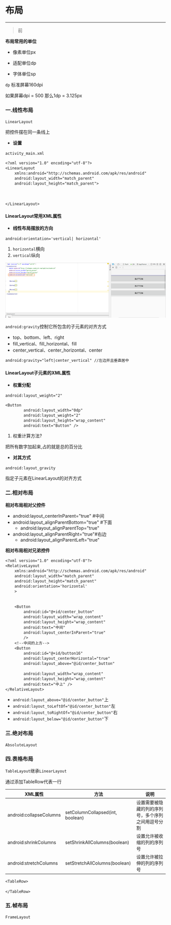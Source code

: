 # 布局

---

> 前

**布局常用的单位**

- 像素单位px

- 适配单位dp

- 字体单位sp

`dp` 标准屏幕160dpi

如果屏幕dpi = 500 那么1dp = 3.125px

### 一.线性布局

`LinearLayout`

把控件摆在同一条线上

- **设置**

`activity_main.xml`

```
<?xml version="1.0" encoding="utf-8"?>
<LinearLayout
    xmlns:android="http://schemas.android.com/apk/res/android"
    android:layout_width="match_parent"
    android:layout_height="match_parent">


    
</LinearLayout>
```

#### LinearLayout常用XML属性

- **线性布局摆放的方向**

`android:orientation='vertical| horizontal'`

1. `horizontal`横向
2. `vertical`纵向

![](image/im5.png)

`android:gravity`控制它所包含的子元素的对齐方式

- top、bottom、left、right
- fill_vertical、fill_horizontal、fill
- center_vertical、center_horizontal、center

```xml
android:gravity="left|center_vertical" //左边并且垂直居中
```

#### LinearLayout子元素的XML属性

- **权重分配**

`android:layout_weight="2"`

```
<Button
        android:layout_width="0dp"
        android:layout_weight="2"
        android:layout_height="wrap_content"
        android:text="Button" />
```

1. 权重计算方法?

把所有数字加起来,占的就是总的百分比

- **对其方式**

`android:layout_gravity`

指定子元素在LinearLayout的对齐方式



### 二.相对布局

**相对布局相对父控件**

- android:layout_centerInParent="true"  #中间
- android:layout_alignParentBottom="true" #下面
	- android:layout_alignParentTop="true" 
- android:layout_alignParentRight="true"#右边
	- android:layout_alignParentLeft="true"

**相对布局相对兄弟控件**

```
<?xml version="1.0" encoding="utf-8"?>
<RelativeLayout
    xmlns:android="http://schemas.android.com/apk/res/android"
    android:layout_width="match_parent"
    android:layout_height="match_parent"
    android:orientation='horizontal'
    >


    <Button
        android:id="@+id/center_button"
        android:layout_width="wrap_content"
        android:layout_height="wrap_content"
        android:text="中间"
        android:layout_centerInParent="true"
        />
    <!--中间的上方-->
    <Button
        android:id="@+id/button16"
        android:layout_centerHorizontal="true"
        android:layout_above="@id/center_button"

        android:layout_width="wrap_content"
        android:layout_height="wrap_content"
        android:text="中上" />
</RelativeLayout>
```

- `android:layout_above="@id/center_button"`上
- `android:layout_toLeftOf="@id/center_button"`左
- `android:layout_toRightOf="@id/center_button"`右
- `android:layout_below="@id/center_button"`下


### 三.绝对布局

`AbsoluteLayout`


### 四.表格布局

`TableLayout`继承`LinearLayout`

通过添加TableRow代表一行

| XML属性                 | 方法                             | 说明                                               |
| ----------------------- | -------------------------------- | -------------------------------------------------- |
| android:collapseColumns | setColumnCollapsed(int, boolean) | 设置需要被隐藏的列的序列号，多个序列之间用逗号分割 |
| android:shrinkColumns   | setShrinkAllColumns(boolean)     | 设置允许被收缩的列的序列号                         |
| android:stretchColumns  | setStretchAllColumns(boolean)    | 设置允许被拉伸的列的序列号                         |



```
<TableRow>
	
</TableRow>
```

### 五.帧布局

`FrameLayout`

```

```